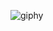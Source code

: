 
![giphy](https://user-images.githubusercontent.com/65671642/86480182-b265df00-bd77-11ea-923d-3162e2aebff2.gif)
